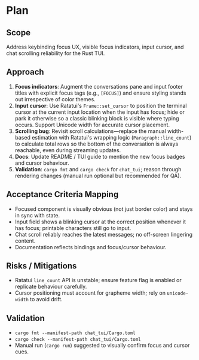 # Plan

## Scope

Address keybinding focus UX, visible focus indicators, input cursor, and chat scrolling reliability for the Rust TUI.

## Approach

1. **Focus indicators**: Augment the conversations pane and input footer titles with explicit focus tags (e.g., `[FOCUS]`) and ensure styling stands out irrespective of color themes.
2. **Input cursor**: Use Ratatui's `Frame::set_cursor` to position the terminal cursor at the current input location when the input has focus; hide or park it otherwise so a classic blinking block is visible where typing occurs. Support Unicode width for accurate cursor placement.
3. **Scrolling bug**: Revisit scroll calculations—replace the manual width-based estimation with Ratatui's wrapping logic (`Paragraph::line_count`) to calculate total rows so the bottom of the conversation is always reachable, even during streaming updates.
4. **Docs**: Update README / TUI guide to mention the new focus badges and cursor behaviour.
5. **Validation**: `cargo fmt` and `cargo check` for `chat_tui`; reason through rendering changes (manual run optional but recommended for QA).

## Acceptance Criteria Mapping

- Focused component is visually obvious (not just border color) and stays in sync with state.
- Input field shows a blinking cursor at the correct position whenever it has focus; printable characters still go to input.
- Chat scroll reliably reaches the latest messages; no off-screen lingering content.
- Documentation reflects bindings and focus/cursor behaviour.

## Risks / Mitigations

- Ratatui `line_count` API is unstable; ensure feature flag is enabled or replicate behaviour carefully.
- Cursor positioning must account for grapheme width; rely on `unicode-width` to avoid drift.

## Validation

- `cargo fmt --manifest-path chat_tui/Cargo.toml`
- `cargo check --manifest-path chat_tui/Cargo.toml`
- Manual run (`cargo run`) suggested to visually confirm focus and cursor cues.
